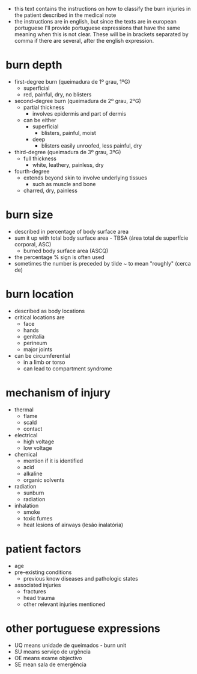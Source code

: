 - this text contains the instructions on how to classify the burn injuries in the patient described in the medical note
- the instructions are in english, but since the texts are in european portuguese I'll provide portuguese expressions that have the same meaning when this is not clear. These will be in brackets separated by comma if there are several, after the english expression. 

# burn depth
- first-degree burn (queimadura de 1º grau, 1ºG)
	- superficial
	- red, painful, dry, no blisters
- second-degree burn (queimadura de 2º grau, 2ºG)
	- partial thickness
		- involves epidermis and part of dermis
	- can be either
		- superficial
			- blisters, painful, moist
		- deep
			- blisters easily unroofed, less painful, dry
- third-degree (queimadura de 3º grau, 3ºG)
	- full thickness
		- white, leathery, painless, dry
- fourth-degree
	- extends beyond skin to involve underlying tissues
		- such as muscle and bone
	- charred, dry, painless

# burn size
- described in percentage of body surface area
- sum it up with total body surface area - TBSA (área total de superfície corporal, ASC)
	- burned body surface area (ASCQ) 
- the percentage % sign is often used
- sometimes the number is preceded by  tilde ~ to mean "roughly" (cerca de)

# burn location
- described as body locations
- critical locations are
	- face
	- hands
	- genitalia
	- perineum
	- major joints
- can be circumferential
	- in a limb or torso
	- can lead to compartment syndrome

# mechanism of injury
- thermal
	- flame
	- scald
	- contact
- electrical
	- high voltage
	- low voltage
- chemical
	- mention if it is identified
	- acid
	- alkaline
	- organic solvents
- radiation
	- sunburn
	- radiation
- inhalation
	- smoke
	- toxic fumes
	- heat lesions of airways (lesão inalatória)

# patient factors
- age
- pre-existing conditions
	- previous know diseases and pathologic states
- associated injuries
	- fractures
	- head trauma
	- other relevant injuries mentioned

# other portuguese expressions
- UQ means unidade de queimados - burn unit
- SU means serviço de urgência
- OE means exame objectivo
- SE mean sala de emergência